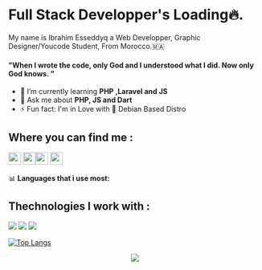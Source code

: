 <link rel="stylesheet" href="https://cdn.jsdelivr.net/gh/devicons/devicon@v2.14.0/devicon.min.css">


# Full Stack Developper's Loading🔥.

My name is Ibrahim Esseddyq a Web Developper, Graphic Designer/Youcode Student,
From Morocco.🇲🇦 <br />
#### "When I wrote the code, only God and I understood what I did. Now only God knows. "

- 🌱 I’m currently learning **PHP ,Laravel and JS**
- 💬 Ask me about **PHP, JS and Dart**
- ⚡ Fun fact: I'm in Love with 🐧 Debian Based Distro

## Where you can find me :
<p><a href="https://twitter.com/lil_negan_x"><img src="https://img.shields.io/badge/twitter-%231DA1F2.svg?&style=for-the-badge&logo=twitter&logoColor=white" height=25></a> <a href="https://www.linkedin.com/in/ibrahim-esseddyq-2258b7185/"><img src="https://img.shields.io/badge/linkedin-%230077B5.svg?&style=for-the-badge&logo=linkedin&logoColor=white" height=25></a><a href="https://medium.com/@https.ibrahim.esseddyq"><img src="https://img.shields.io/badge/medium-%2312100E.svg?&style=for-the-badge&logo=medium&logoColor=white" height=25></a> <a href="https://dev.to/ibrahimesseddyq"><img src="https://img.shields.io/badge/DEV.TO-%230A0A0A.svg?&style=for-the-badge&logo=dev-dot-to&logoColor=white" height=25></a></p>

📊 **Languages that i use most:**
## Thechnologies I work with :
<p>
<img src="https://cdn.jsdelivr.net/gh/devicons/devicon/icons/bash/bash-original.svg" />
<img src="https://cdn.jsdelivr.net/gh/devicons/devicon/icons/bootstrap/bootstrap-original.svg" />
<img src="https://cdn.jsdelivr.net/gh/devicons/devicon/icons/c/c-plain.svg" />

<i class="devicon-css3-plain-wordmark colored"></i>
<i class="devicon-debian-plain-wordmark colored"></i>
<i class="devicon-dart-plain colored"></i>
<i class="devicon-git-plain-wordmark colored"></i>
<i class="devicon-html5-plain colored"></i>
<i class="devicon-javascript-plain colored"></i>
<i class="devicon-laravel-plain colored"></i>
<i class="devicon-linux-plain colored"></i>
<i class="devicon-mysql-plain-wordmark colored"></i>
<i class="devicon-nginx-original colored"></i>
<i class="devicon-pandas-original-wordmark colored"></i>
<i class="devicon-php-plain colored"></i>
<i class="devicon-python-plain colored"></i>
<i class="devicon-sass-original colored"></i>
<i class="devicon-trello-plain colored"></i>
<i class="devicon-ubuntu-plain colored"></i>
<i class="devicon-vim-plain colored"></i>
<i class="devicon-wordpress-plain colored"></i>
<i class="devicon-bash-plain colored"></i>
<i class="devicon-c-line-wordmark colored"></i>
<i class="devicon-django-plain colored"></i>
<i class="devicon-figma-plain colored"></i>
<i class="devicon-nodejs-plain-wordmark colored"></i>
<i class="devicon-flutter-plain colored"></i>


</p>

[![Top Langs](https://github-readme-stats.vercel.app/api/top-langs/?username=ibrahimesseddyq)](https://github.com/anuraghazra/github-readme-stats)
  

<p align="center">
  <img src="https://capsule-render.vercel.app/api?type=waving&color=gradient&height=80&section=footer"/>
</p>


